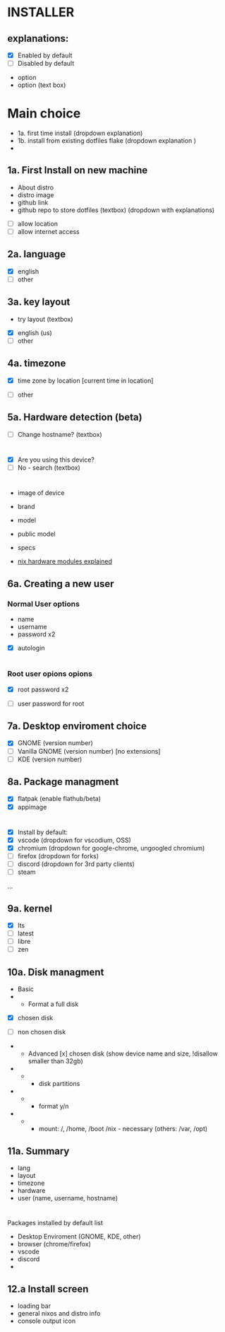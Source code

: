 # INSTALLER
## explanations:
- [x] Enabled by default
- [ ] Disabled by default
- option
- option (text box)

# Main choice
- 1a. first time install (dropdown explanation)
- 1b. install from existing dotfiles flake (dropdown explanation )
-

## 1a. First Install on new machine
- About distro
- distro image
- github link
- github repo to store dotfiles (textbox) (dropdown with explanations)
- [ ] allow location
- [ ] allow internet access

## 2a. language
- [x] english
- [ ] other
## 3a. key layout
- try layout (textbox)

- [x] english (us)
- [ ] other

## 4a. timezone
- [x] time zone by location [current time in location]
- [ ] other


## 5a. Hardware detection (beta)
- [ ] Change hostname? (textbox)
#
- [x] Are you using this device?
- [ ] No - search (textbox)
#
- image of device
- brand
- model
- public model
- specs

- [nix hardware modules explained](https://github.com/nixos/nixos-hardware)

## 6a. Creating a new user
### Normal User options
- name
- username
- password x2
- [x] autologin
#
### Root user opions opions
- [x] root password x2
- [ ] user password for root


## 7a. Desktop enviroment choice
- [x] GNOME (version number)
- [ ] Vanilla GNOME (version number) [no extensions]
- [ ] KDE (version number)

## 8a. Package managment
- [x] flatpak  (enable flathub/beta)
- [x] appimage
#
- [x] Install by default:
- [x] vscode (dropdown for vscodium, OSS)
- [x] chromium (dropdown for google-chrome, ungoogled chromium)
- [ ] firefox (dropdown for forks)
- [ ] discord (dropdown for 3rd party clients)
- [ ] steam

...

## 9a. kernel
 - [x] lts
 - [ ] latest
 - [ ] libre
 - [ ] zen

## 10a. Disk managment

- Basic
- - Format a full disk
- [x] chosen disk
- [ ] non chosen disk


- - Advanced
[x] chosen disk (show device name and size, !disallow smaller than 32gb)
- - - disk partitions
- - - format y/n
- - - mount:  /, /home, /boot /nix - necessary (others: /var, /opt)


## 11a. Summary
- lang
- layout
- timezone
- hardware
- user (name, username, hostname)
#
Packages installed by default list
- Desktop Enviroment (GNOME, KDE, other)
- browser (chrome/firefox)
- vscode
- discord
-


## 12.a Install screen
- loading bar
- general nixos and distro info
- console output icon

